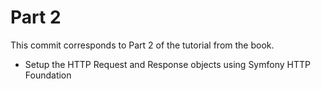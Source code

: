 # Part 2

This commit corresponds to Part 2 of the tutorial from the book.

- Setup the HTTP Request and Response objects using Symfony HTTP Foundation
